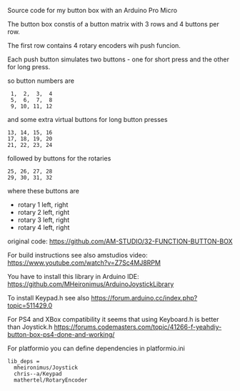 Source code for my button box with an Arduino Pro Micro

The button box constis of a button matrix with 3 rows and 4 buttons per row.

The first row contains 4 rotary encoders wih push funcion.

Each push button simulates two buttons - one for short press and the other for long press.

so button numbers are
```
 1,  2,  3,  4
 5,  6,  7,  8
 9, 10, 11, 12
```
and some extra virtual buttons for long button presses
```
13, 14, 15, 16
17, 18, 19, 20
21, 22, 23, 24
```
followed by buttons for the rotaries
```
25, 26, 27, 28
29, 30, 31, 32
```
where these buttons are
- rotary 1 left, right
- rotary 2 left, right
- rotary 3 left, right
- rotary 4 left, right

original code: https://github.com/AM-STUDIO/32-FUNCTION-BUTTON-BOX

For build instructions see also amstudios video: https://www.youtube.com/watch?v=Z7Sc4MJ8RPM

You have to install this library in Arduino IDE: https://github.com/MHeironimus/ArduinoJoystickLibrary

To install Keypad.h see also https://forum.arduino.cc/index.php?topic=511429.0 

For PS4 and XBox compatibility it seems that using Keyboard.h is better than Joystick.h
https://forums.codemasters.com/topic/41266-f-yeahdiy-button-box-ps4-done-and-working/

For platformio you can define dependencies in platformio.ini
```
lib_deps =
  mheironimus/Joystick
  chris--a/Keypad
  mathertel/RotaryEncoder
```